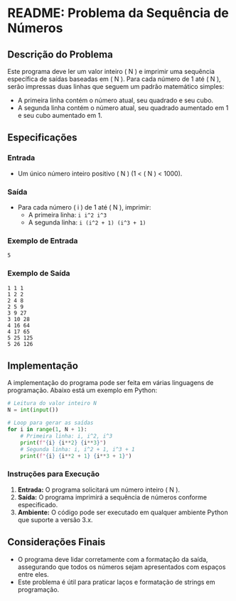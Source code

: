 # README: Problema da Sequência de Números

## Descrição do Problema

Este programa deve ler um valor inteiro \( N \) e imprimir uma sequência específica de saídas baseadas em \( N \). Para cada número de 1 até \( N \), serão impressas duas linhas que seguem um padrão matemático simples:

- A primeira linha contém o número atual, seu quadrado e seu cubo.
- A segunda linha contém o número atual, seu quadrado aumentado em 1 e seu cubo aumentado em 1.

## Especificações

### Entrada

- Um único número inteiro positivo \( N \) (1 < \( N \) < 1000).

### Saída

- Para cada número \( i \) de 1 até \( N \), imprimir:
  - A primeira linha: `i i^2 i^3`
  - A segunda linha: `i (i^2 + 1) (i^3 + 1)`

### Exemplo de Entrada

```
5
```

### Exemplo de Saída

```
1 1 1
1 2 2
2 4 8
2 5 9
3 9 27
3 10 28
4 16 64
4 17 65
5 25 125
5 26 126
```

## Implementação

A implementação do programa pode ser feita em várias linguagens de programação. Abaixo está um exemplo em Python:

```python
# Leitura do valor inteiro N
N = int(input())

# Loop para gerar as saídas
for i in range(1, N + 1):
    # Primeira linha: i, i^2, i^3
    print(f"{i} {i**2} {i**3}")
    # Segunda linha: i, i^2 + 1, i^3 + 1
    print(f"{i} {i**2 + 1} {i**3 + 1}")
```

### Instruções para Execução

1. **Entrada:** O programa solicitará um número inteiro \( N \).
2. **Saída:** O programa imprimirá a sequência de números conforme especificado.
3. **Ambiente:** O código pode ser executado em qualquer ambiente Python que suporte a versão 3.x.

## Considerações Finais

- O programa deve lidar corretamente com a formatação da saída, assegurando que todos os números sejam apresentados com espaços entre eles.
- Este problema é útil para praticar laços e formatação de strings em programação.
